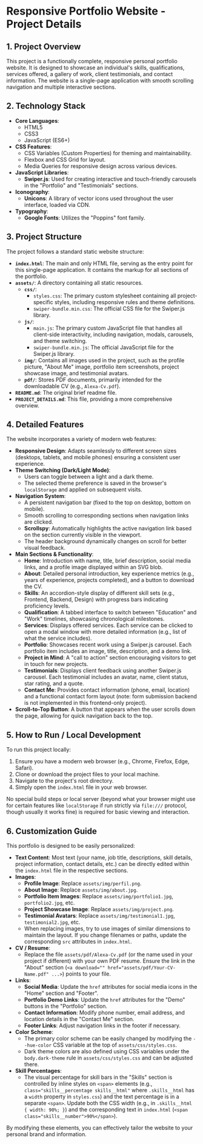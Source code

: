 # Responsive Portfolio Website - Project Details

## 1. Project Overview

This project is a functionally complete, responsive personal portfolio website. It is designed to showcase an individual's skills, qualifications, services offered, a gallery of work, client testimonials, and contact information. The website is a single-page application with smooth scrolling navigation and multiple interactive sections.

## 2. Technology Stack

*   **Core Languages**:
    *   HTML5
    *   CSS3
    *   JavaScript (ES6+)
*   **CSS Features**:
    *   CSS Variables (Custom Properties) for theming and maintainability.
    *   Flexbox and CSS Grid for layout.
    *   Media Queries for responsive design across various devices.
*   **JavaScript Libraries**:
    *   **Swiper.js**: Used for creating interactive and touch-friendly carousels in the "Portfolio" and "Testimonials" sections.
*   **Iconography**:
    *   **Unicons**: A library of vector icons used throughout the user interface, loaded via CDN.
*   **Typography**:
    *   **Google Fonts**: Utilizes the "Poppins" font family.

## 3. Project Structure

The project follows a standard static website structure:

*   **`index.html`**: The main and only HTML file, serving as the entry point for this single-page application. It contains the markup for all sections of the portfolio.
*   **`assets/`**: A directory containing all static resources.
    *   **`css/`**:
        *   `styles.css`: The primary custom stylesheet containing all project-specific styles, including responsive rules and theme definitions.
        *   `swiper-bundle.min.css`: The official CSS file for the Swiper.js library.
    *   **`js/`**:
        *   `main.js`: The primary custom JavaScript file that handles all client-side interactivity, including navigation, modals, carousels, and theme switching.
        *   `swiper-bundle.min.js`: The official JavaScript file for the Swiper.js library.
    *   **`img/`**: Contains all images used in the project, such as the profile picture, "About Me" image, portfolio item screenshots, project showcase image, and testimonial avatars.
    *   **`pdf/`**: Stores PDF documents, primarily intended for the downloadable CV (e.g., `Alexa-Cv.pdf`).
*   **`README.md`**: The original brief readme file.
*   **`PROJECT_DETAILS.md`**: This file, providing a more comprehensive overview.

## 4. Detailed Features

The website incorporates a variety of modern web features:

*   **Responsive Design**: Adapts seamlessly to different screen sizes (desktops, tablets, and mobile phones) ensuring a consistent user experience.
*   **Theme Switching (Dark/Light Mode)**:
    *   Users can toggle between a light and a dark theme.
    *   The selected theme preference is saved in the browser's `localStorage` and applied on subsequent visits.
*   **Navigation System**:
    *   A persistent navigation bar (fixed to the top on desktop, bottom on mobile).
    *   Smooth scrolling to corresponding sections when navigation links are clicked.
    *   **Scrollspy**: Automatically highlights the active navigation link based on the section currently visible in the viewport.
    *   The header background dynamically changes on scroll for better visual feedback.
*   **Main Sections & Functionality**:
    *   **Home**: Introduction with name, title, brief description, social media links, and a profile image displayed within an SVG blob.
    *   **About**: Detailed personal introduction, key experience metrics (e.g., years of experience, projects completed), and a button to download the CV.
    *   **Skills**: An accordion-style display of different skill sets (e.g., Frontend, Backend, Design) with progress bars indicating proficiency levels.
    *   **Qualification**: A tabbed interface to switch between "Education" and "Work" timelines, showcasing chronological milestones.
    *   **Services**: Displays offered services. Each service can be clicked to open a modal window with more detailed information (e.g., list of what the service includes).
    *   **Portfolio**: Showcases recent work using a Swiper.js carousel. Each portfolio item includes an image, title, description, and a demo link.
    *   **Project in Mind**: A "call to action" section encouraging visitors to get in touch for new projects.
    *   **Testimonials**: Displays client feedback using another Swiper.js carousel. Each testimonial includes an avatar, name, client status, star rating, and a quote.
    *   **Contact Me**: Provides contact information (phone, email, location) and a functional contact form layout (note: form submission backend is not implemented in this frontend-only project).
*   **Scroll-to-Top Button**: A button that appears when the user scrolls down the page, allowing for quick navigation back to the top.

## 5. How to Run / Local Development

To run this project locally:

1.  Ensure you have a modern web browser (e.g., Chrome, Firefox, Edge, Safari).
2.  Clone or download the project files to your local machine.
3.  Navigate to the project's root directory.
4.  Simply open the `index.html` file in your web browser.

No special build steps or local server (beyond what your browser might use for certain features like `localStorage` if run strictly via `file:///` protocol, though usually it works fine) is required for basic viewing and interaction.

## 6. Customization Guide

This portfolio is designed to be easily personalized:

*   **Text Content**: Most text (your name, job title, descriptions, skill details, project information, contact details, etc.) can be directly edited within the `index.html` file in the respective sections.
*   **Images**:
    *   **Profile Image**: Replace `assets/img/perfil.png`.
    *   **About Image**: Replace `assets/img/about.jpg`.
    *   **Portfolio Item Images**: Replace `assets/img/portfolio1.jpg`, `portfolio2.jpg`, etc.
    *   **Project Showcase Image**: Replace `assets/img/project.png`.
    *   **Testimonial Avatars**: Replace `assets/img/testimonial1.jpg`, `testimonial2.jpg`, etc.
    *   When replacing images, try to use images of similar dimensions to maintain the layout. If you change filenames or paths, update the corresponding `src` attributes in `index.html`.
*   **CV / Resume**:
    *   Replace the file `assets/pdf/Alexa-Cv.pdf` (or the name used in your project if different) with your own PDF resume. Ensure the link in the "About" section (`<a download="" href="assets/pdf/Your-CV-Name.pdf" ...>`) points to your file.
*   **Links**:
    *   **Social Media**: Update the `href` attributes for social media icons in the "Home" section and "Footer".
    *   **Portfolio Demo Links**: Update the `href` attributes for the "Demo" buttons in the "Portfolio" section.
    *   **Contact Information**: Modify phone number, email address, and location details in the "Contact Me" section.
    *   **Footer Links**: Adjust navigation links in the footer if necessary.
*   **Color Scheme**:
    *   The primary color scheme can be easily changed by modifying the `--hue-color` CSS variable at the top of `assets/css/styles.css`.
    *   Dark theme colors are also defined using CSS variables under the `body.dark-theme` rule in `assets/css/styles.css` and can be adjusted there.
*   **Skill Percentages**:
    *   The visual percentage for skill bars in the "Skills" section is controlled by inline styles on `<span>` elements (e.g., `class="skills__percentage skills__html"` where `.skills__html` has a `width` property in `styles.css`) and the text percentage is in a separate `<span>`. Update both the CSS width (e.g., in `.skills__html { width: 90%; }`) and the corresponding text in `index.html` (`<span class="skills__number">90%</span>`).

By modifying these elements, you can effectively tailor the website to your personal brand and information. 